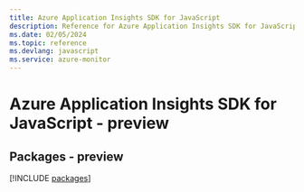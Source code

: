```yaml
---
title: Azure Application Insights SDK for JavaScript
description: Reference for Azure Application Insights SDK for JavaScript
ms.date: 02/05/2024
ms.topic: reference
ms.devlang: javascript
ms.service: azure-monitor
---
```

# Azure Application Insights SDK for JavaScript - preview
## Packages - preview
[!INCLUDE [packages](application-insights-index.md)]